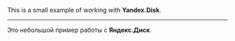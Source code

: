 ﻿This is a small example of working with **Yandex.Disk**.
___
Это небольшой пример работы с **Яндекс.Диск**.